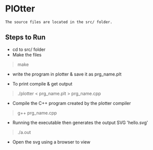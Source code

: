 # PlOtter

    The source files are located in the src/ folder. 
    
Steps to Run
------------

  - cd to src/ folder
  - Make the files
  > make
  - write the program in plotter & save it as prg_name.plt

  - To print compile & get output 
  > ./plotter < prg_name.plt > prg_name.cpp

  - Compile the C++ program created by the plotter compiler
  > g++ prg_name.cpp
  
  - Running the executable then generates the output SVG 'hello.svg'
  > ./a.out

  - Open the svg using a browser to view
